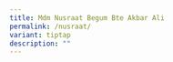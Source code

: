 ```yaml
---
title: Mdm Nusraat Begum Bte Akbar Ali
permalink: /nusraat/
variant: tiptap
description: ""
---
```

